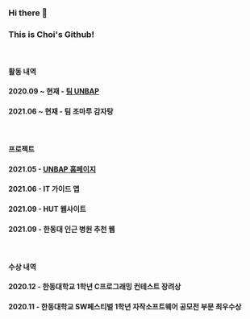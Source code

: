 ### Hi there 👋
### This is Choi's Github!   

<br>

#### 활동 내역
#### 2020.09 ~ 현재 - [팀 UNBAP](https://unbap.github.io/)
#### 2021.06 ~ 현재 - 팀 조마루 감자탕

<br>

#### 프로젝트 
#### 2021.05 - [UNBAP 홈페이지](https://unbap.github.io/)
#### 2021.06 - IT 가이드 앱
#### 2021.09 - HUT 웹사이트 
#### 2021.09 - 한동대 인근 병원 추천 웹

<br>

#### 수상 내역
#### 2020.12 - 한동대학교 1학년 C프로그래밍 컨테스트 장려상
#### 2020.11 - 한동대학교 SW페스티벌 1학년 자작소프트웨어 공모전 부문 최우수상
